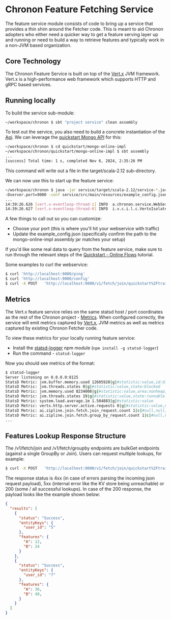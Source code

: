 # Chronon Feature Fetching Service

The feature service module consists of code to bring up a service that provides a thin shim around the Fetcher code. This 
is meant to aid Chronon adopters who either need a quicker way to get a feature serving layer up and running or need to 
build a way to retrieve features and typically work in a non-JVM based organization. 

## Core Technology

The Chronon Feature Service is built on top of the [Vert.x](https://vertx.io/) JVM framework. Vert.x is a high-performance
web framework which supports HTTP and gRPC based services. 

## Running locally

To build the service sub-module:
```bash
~/workspace/chronon $ sbt "project service" clean assembly
```

To test out the service, you also need to build a concrete instantiation of the [Api](https://github.com/airbnb/chronon/blob/main/online/src/main/scala/ai/chronon/online/Api.scala#L187).
We can leverage the [quickstart Mongo API](https://github.com/airbnb/chronon/tree/main/quickstart/mongo-online-impl) for this:
```bash
~/workspace/chronon $ cd quickstart/mongo-online-impl
~/workspace/chronon/quickstart/mongo-online-impl $ sbt assembly
...
[success] Total time: 1 s, completed Nov 6, 2024, 2:35:26 PM
```
This command will write out a file in the target/scala-2.12 sub-directory.

We can now use this to start up the feature service:
```bash
~/workspace/chronon $ java -jar service/target/scala-2.12/service-*.jar run ai.chronon.service.FetcherVerticle \
-Dserver.port=9000 -conf service/src/main/resources/example_config.json
...
14:39:26.626 [vert.x-eventloop-thread-1] INFO  a.chronon.service.WebServiceVerticle - HTTP server started on port 9000
14:39:26.627 [vert.x-eventloop-thread-0] INFO  i.v.c.i.l.c.VertxIsolatedDeployer - Succeeded in deploying verticle
```

A few things to call out so you can customize:
- Choose your port (this is where you'll hit your webservice with traffic)
- Update the example_config.json (specifically confirm the path to the mongo-online-impl assembly jar matches your setup)

If you'd like some real data to query from the feature service, make sure to run through the relevant steps of the 
[Quickstart - Online Flows](https://chronon.ai/getting_started/Tutorial.html#online-flows) tutorial. 

Some examples to curl the webservice:
```bash
$ curl 'http://localhost:9000/ping'
$ curl 'http://localhost:9000/config'
$ curl -X POST   'http://localhost:9000/v1/fetch/join/quickstart%2Ftraining_set.v2'   -H 'Content-Type: application/json'   -d '[{"user_id": "5"}]'
```

## Metrics

The Vert.x feature service relies on the same statsd host / port coordinates as the rest of the Chronon project - 
[Metrics](https://github.com/airbnb/chronon/blob/main/online/src/main/scala/ai/chronon/online/Metrics.scala#L135). When configured correctly,
the service will emit metrics captured by [Vert.x](https://vertx.io/docs/vertx-micrometer-metrics/java/#_http_client), JVM metrics as well as metrics
captured by existing Chronon Fetcher code.

To view these metrics for your locally running feature service:
- Install the [statsd-logger](https://github.com/jimf/statsd-logger) npm module (`npm install -g statsd-logger`)
- Run the command - `statsd-logger`

Now you should see metrics of the format:
```bash
$ statsd-logger 
Server listening on 0.0.0.0:8125
StatsD Metric: jvm.buffer.memory.used 12605920|g|#statistic:value,id:direct
StatsD Metric: jvm.threads.states 0|g|#statistic:value,state:blocked
StatsD Metric: jvm.memory.used 8234008|g|#statistic:value,area:nonheap,id:Compressed Class Space
StatsD Metric: jvm.threads.states 19|g|#statistic:value,state:runnable
StatsD Metric: system.load.average.1m 1.504883|g|#statistic:value
StatsD Metric: vertx.http.server.active.requests 0|g|#statistic:value,method:GET,path:/ping
StatsD Metric: ai.zipline.join.fetch.join_request.count 1|c|#null,null,null,null,environment:join.fetch,owner:quickstart,team:quickstart,production:false,join:quickstart_training_set_v2
StatsD Metric: ai.zipline.join.fetch.group_by_request.count 1|c|#null,null,accuracy:SNAPSHOT,environment:join.fetch,owner:quickstart,team:quickstart,production:false,group_by:quickstart_purchases_v1,join:quickstart_training_set_v2
...
```

## Features Lookup Response Structure

The /v1/fetch/join and /v1/fetch/groupby endpoints are bulkGet endpoints (against a single GroupBy or Join). Users can request multiple lookups, for example:
```bash
$ curl -X POST   'http://localhost:9000/v1/fetch/join/quickstart%2Ftraining_set.v2'   -H 'Content-Type: application/json'   -d '[{"user_id": "5"}, {"user_id": "7"}]'
```

The response status is 4xx (in case of errors parsing the incoming json request payload), 5xx (internal error like the KV store being unreachable) or 200 (some / all successful lookups).
In case of the 200 response, the payload looks like the example shown below:
```json
{
  "results": [
    {
      "status": "Success",
      "entityKeys": {
        "user_id": "5"
      },
      "features": {
        "A": 12,
        "B": 24
      }
    },
    {
      "status": "Success",
      "entityKeys": {
        "user_id": "7"
      },
      "features": {
        "A": 36,
        "B": 48,
      }
    }
  ]
}
```
